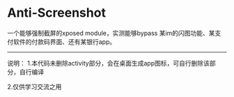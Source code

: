 # Anti-Screenshot
一个能够强制截屏的xposed module，实测能够bypass 某im的闪图功能、某支付软件的付款码界面、还有某银行app。


---
说明：
1.本代码未删除activity部分，会在桌面生成app图标，可自行删除该部分，自行编译

2.仅供学习交流之用
